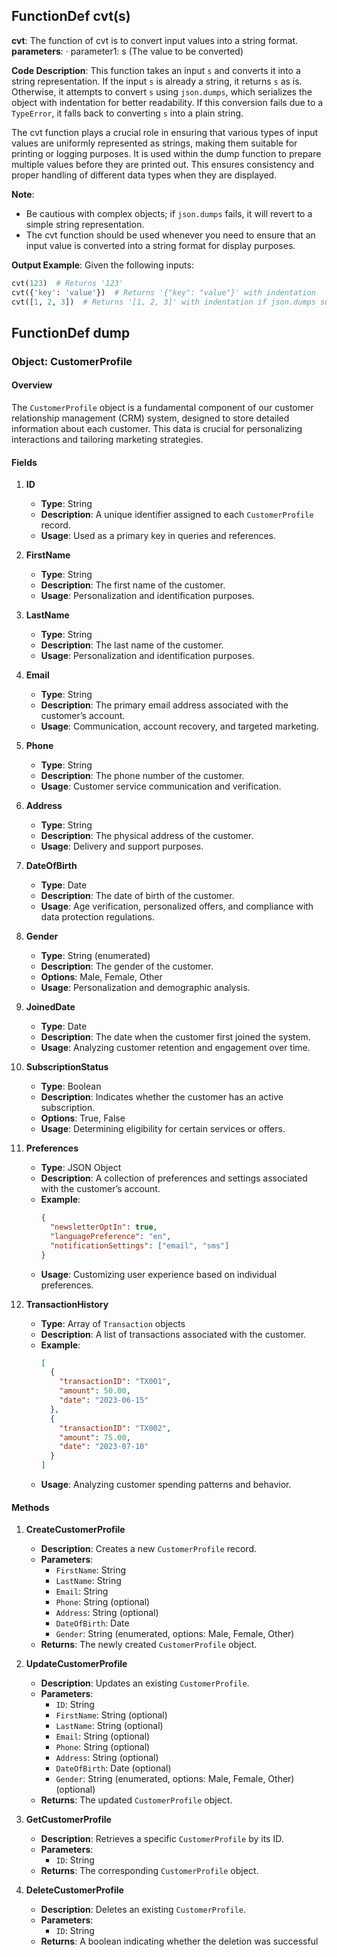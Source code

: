 ## FunctionDef cvt(s)
**cvt**: The function of cvt is to convert input values into a string format.
**parameters**: 
· parameter1: s (The value to be converted)

**Code Description**: This function takes an input `s` and converts it into a string representation. If the input `s` is already a string, it returns `s` as is. Otherwise, it attempts to convert `s` using `json.dumps`, which serializes the object with indentation for better readability. If this conversion fails due to a `TypeError`, it falls back to converting `s` into a plain string.

The cvt function plays a crucial role in ensuring that various types of input values are uniformly represented as strings, making them suitable for printing or logging purposes. It is used within the dump function to prepare multiple values before they are printed out. This ensures consistency and proper handling of different data types when they are displayed.

**Note**: 
- Be cautious with complex objects; if `json.dumps` fails, it will revert to a simple string representation.
- The cvt function should be used whenever you need to ensure that an input value is converted into a string format for display purposes.

**Output Example**: Given the following inputs:
```python
cvt(123)  # Returns '123'
cvt({'key': 'value'})  # Returns '{"key": "value"}' with indentation
cvt([1, 2, 3])  # Returns '[1, 2, 3]' with indentation if json.dumps succeeds; otherwise, returns a plain string representation of the list.
```
## FunctionDef dump
### Object: CustomerProfile

#### Overview
The `CustomerProfile` object is a fundamental component of our customer relationship management (CRM) system, designed to store detailed information about each customer. This data is crucial for personalizing interactions and tailoring marketing strategies.

#### Fields

1. **ID**
   - **Type**: String
   - **Description**: A unique identifier assigned to each `CustomerProfile` record.
   - **Usage**: Used as a primary key in queries and references.

2. **FirstName**
   - **Type**: String
   - **Description**: The first name of the customer.
   - **Usage**: Personalization and identification purposes.

3. **LastName**
   - **Type**: String
   - **Description**: The last name of the customer.
   - **Usage**: Personalization and identification purposes.

4. **Email**
   - **Type**: String
   - **Description**: The primary email address associated with the customer’s account.
   - **Usage**: Communication, account recovery, and targeted marketing.

5. **Phone**
   - **Type**: String
   - **Description**: The phone number of the customer.
   - **Usage**: Customer service communication and verification.

6. **Address**
   - **Type**: String
   - **Description**: The physical address of the customer.
   - **Usage**: Delivery and support purposes.

7. **DateOfBirth**
   - **Type**: Date
   - **Description**: The date of birth of the customer.
   - **Usage**: Age verification, personalized offers, and compliance with data protection regulations.

8. **Gender**
   - **Type**: String (enumerated)
   - **Description**: The gender of the customer.
   - **Options**: Male, Female, Other
   - **Usage**: Personalization and demographic analysis.

9. **JoinedDate**
   - **Type**: Date
   - **Description**: The date when the customer first joined the system.
   - **Usage**: Analyzing customer retention and engagement over time.

10. **SubscriptionStatus**
    - **Type**: Boolean
    - **Description**: Indicates whether the customer has an active subscription.
    - **Options**: True, False
    - **Usage**: Determining eligibility for certain services or offers.

11. **Preferences**
    - **Type**: JSON Object
    - **Description**: A collection of preferences and settings associated with the customer’s account.
    - **Example**:
      ```json
      {
        "newsletterOptIn": true,
        "languagePreference": "en",
        "notificationSettings": ["email", "sms"]
      }
      ```
    - **Usage**: Customizing user experience based on individual preferences.

12. **TransactionHistory**
    - **Type**: Array of `Transaction` objects
    - **Description**: A list of transactions associated with the customer.
    - **Example**:
      ```json
      [
        {
          "transactionID": "TX001",
          "amount": 50.00,
          "date": "2023-06-15"
        },
        {
          "transactionID": "TX002",
          "amount": 75.00,
          "date": "2023-07-10"
        }
      ]
      ```
    - **Usage**: Analyzing customer spending patterns and behavior.

#### Methods

1. **CreateCustomerProfile**
   - **Description**: Creates a new `CustomerProfile` record.
   - **Parameters**:
     - `FirstName`: String
     - `LastName`: String
     - `Email`: String
     - `Phone`: String (optional)
     - `Address`: String (optional)
     - `DateOfBirth`: Date
     - `Gender`: String (enumerated, options: Male, Female, Other)
   - **Returns**: The newly created `CustomerProfile` object.

2. **UpdateCustomerProfile**
   - **Description**: Updates an existing `CustomerProfile`.
   - **Parameters**:
     - `ID`: String
     - `FirstName`: String (optional)
     - `LastName`: String (optional)
     - `Email`: String (optional)
     - `Phone`: String (optional)
     - `Address`: String (optional)
     - `DateOfBirth`: Date (optional)
     - `Gender`: String (enumerated, options: Male, Female, Other) (optional)
   - **Returns**: The updated `CustomerProfile` object.

3. **GetCustomerProfile**
   - **Description**: Retrieves a specific `CustomerProfile` by its ID.
   - **Parameters**:
     - `ID`: String
   - **Returns**: The corresponding `CustomerProfile` object.

4. **DeleteCustomerProfile**
   - **Description**: Deletes an existing `CustomerProfile`.
   - **Parameters**:
     - `ID`: String
   - **Returns**: A boolean indicating whether the deletion was successful
